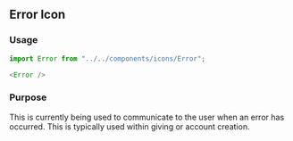 ## Error Icon

### Usage

```js
import Error from "../../components/icons/Error";

<Error />
```

### Purpose

This is currently being used to communicate to the user when an error has occurred. This is typically used within giving or account creation.
